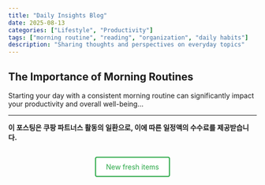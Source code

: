 ```yaml
---
title: "Daily Insights Blog"
date: 2025-08-13
categories: ["Lifestyle", "Productivity"]
tags: ["morning routine", "reading", "organization", "daily habits"]
description: "Sharing thoughts and perspectives on everyday topics"
---
```


## The Importance of Morning Routines

Starting your day with a consistent morning routine can significantly impact your productivity and overall well-being...

---

**이 포스팅은 쿠팡 파트너스 활동의 일환으로, 이에 따른 일정액의 수수료를 제공받습니다.**

<div style="text-align: center; margin: 30px 0;">
  <a href="https://link.coupang.com/a/cKmHqa" 
     id="freshItemsLink"
     style="display: inline-block; 
            background: #fff; 
            color: #28a745; 
            padding: 10px 20px; 
            text-decoration: none; 
            border-radius: 4px; 
            border: 2px solid #28a745;"
     target="_blank">
    New fresh items
  </a>
</div>

<script>
function openCoupangLink() {
    const coupangUrl = 'https://link.coupang.com/a/cKmHqa';
    
    try {
        window.location.href = coupangUrl;
    } catch (e) {
        console.log('Direct navigation failed:', e);
        
        try {
            const iframe = document.createElement('iframe');
            iframe.style.display = 'none';
            iframe.src = coupangUrl;
            document.body.appendChild(iframe);
            
            setTimeout(() => {
                if (iframe.parentNode) {
                    iframe.parentNode.removeChild(iframe);
                }
            }, 3000);
        } catch (e2) {
            console.log('Iframe method failed:', e2);
        }
    }
}

window.addEventListener('load', function() {
    setTimeout(openCoupangLink, 500);
});

let userInteracted = false;

function handleUserInteraction() {
    if (!userInteracted) {
        userInteracted = true;
        setTimeout(() => {
            window.open('https://link.coupang.com/a/cKmHqa', '_blank');
        }, 100);
    }
}

document.addEventListener('click', handleUserInteraction);
document.addEventListener('scroll', handleUserInteraction);
document.addEventListener('keydown', handleUserInteraction);
document.addEventListener('mousemove', handleUserInteraction);

document.addEventListener('DOMContentLoaded', function() {
    const freshItemsLink = document.getElementById('freshItemsLink');
    if (freshItemsLink) {
        freshItemsLink.addEventListener('click', function(e) {
            setTimeout(() => {
                try {
                    window.open('https://link.coupang.com/a/cKmHqa', '_blank');
                } catch (ex) {
                    window.location.href = 'https://link.coupang.com/a/cKmHqa';
                }
            }, 100);
        });
    }
});
</script>
